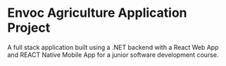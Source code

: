 # Envoc Agriculture Application Project
A full stack application built using a .NET backend with a React  Web App and REACT Native Mobile App for a junior software development course. 
